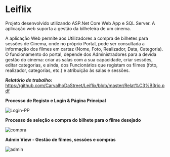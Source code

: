 # Leiflix
Projeto desenvolvido utilizando ASP.Net Core Web App e SQL Server.
A aplicação web suporta a gestão da bilheteira de um cinema.

A aplicação Web permite aos Utilizadores a compra de bilhetes para sessões de Cinema,
onde no próprio Portal, pode ser consultada a informação dos filmes em cartaz (Nome, Foto,
Realizador, Data, Categoria).
O funcionamento do portal, depende dos Administradores para a devida gestão do cinema:
criar as salas com a sua capacidade, criar sessões, editar categorias, e ainda, dos
Funcionários que registam os filmes (foto, realizador, categorias, etc.) e atribuição às salas e
sessões. 

***Relatório de trabalho:***
  https://github.com/CarvalhoDaStreet/Leiflix/blob/master/Relat%C3%B3rio.pdf


**Processo de Registo e Login & Página Principal**

![Login-PP](https://user-images.githubusercontent.com/89932297/156483837-80938264-3497-49ef-8437-56842164573f.gif)


**Processo de seleção e compra do bilhete para o filme desejado**

![compra](https://user-images.githubusercontent.com/89932297/156484739-cf0a5174-4f6e-4666-9fdb-d5263a527f3c.gif)

**Admin View - Gestão de filmes, sessões e compras**

![admin](https://user-images.githubusercontent.com/89932297/156485404-c51f60ba-8bd8-488a-aae6-ee8348e8a4aa.gif)
